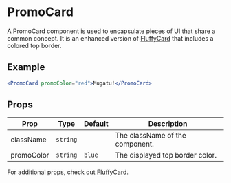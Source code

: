 # PromoCard

A PromoCard component is used to encapsulate pieces of UI that share a common concept. It is an enhanced version of [FluffyCard](../FluffyCard) that includes a colored top border.

## Example

```jsx
<PromoCard promoColor="red">Mugatu!</PromoCard>
```

## Props

| Prop       | Type     | Default | Description                     |
| ---------- | -------- | ------- | ------------------------------- |
| className  | `string` |         | The className of the component. |
| promoColor | `string` | `blue`  | The displayed top border color. |

For additional props, check out [FluffyCard](../FluffyCard).
